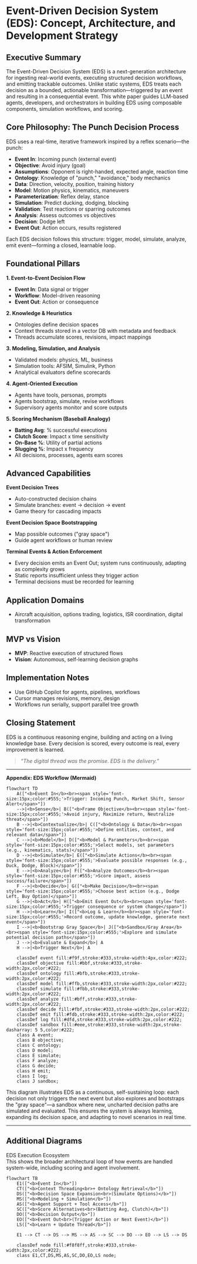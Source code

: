 # Event-Driven Decision System (EDS): Concept, Architecture, and Development Strategy

## Executive Summary
The Event-Driven Decision System (EDS) is a next-generation architecture for ingesting real-world events, executing structured decision workflows, and emitting trackable outcomes. Unlike static systems, EDS treats each decision as a bounded, actionable transformation—triggered by an event and resulting in a consequential event. This white paper guides LLM-based agents, developers, and orchestrators in building EDS using composable components, simulation workflows, and scoring.

## Core Philosophy: The Punch Decision Process
EDS uses a real-time, iterative framework inspired by a reflex scenario—the punch:

- **Event In**: Incoming punch (external event)
- **Objective**: Avoid injury (goal)
- **Assumptions**: Opponent is right-handed, expected angle, reaction time
- **Ontology**: Knowledge of "punch," "avoidance," body mechanics
- **Data**: Direction, velocity, position, training history
- **Model**: Motion physics, kinematics, maneuvers
- **Parameterization**: Reflex delay, stance
- **Simulation**: Predict ducking, dodging, blocking
- **Validation**: Test reactions or sparring outcomes
- **Analysis**: Assess outcomes vs objectives
- **Decision**: Dodge left
- **Event Out**: Action occurs, results registered

Each EDS decision follows this structure: trigger, model, simulate, analyze, emit event—forming a closed, learnable loop.

## Foundational Pillars

**1. Event-to-Event Decision Flow**
- **Event In**: Data signal or trigger
- **Workflow**: Model-driven reasoning
- **Event Out**: Action or consequence

**2. Knowledge & Heuristics**
- Ontologies define decision spaces
- Context threads stored in a vector DB with metadata and feedback
- Threads accumulate scores, revisions, impact mappings

**3. Modeling, Simulation, and Analysis**
- Validated models: physics, ML, business
- Simulation tools: AFSIM, Simulink, Python
- Analytical evaluators define scorecards

**4. Agent-Oriented Execution**
- Agents have tools, personas, prompts
- Agents bootstrap, simulate, revise workflows
- Supervisory agents monitor and score outputs

**5. Scoring Mechanism (Baseball Analogy)**
- **Batting Avg**: % successful executions
- **Clutch Score**: Impact x time sensitivity
- **On-Base %**: Utility of partial actions
- **Slugging %**: Impact x frequency
- All decisions, processes, agents earn scores

## Advanced Capabilities

**Event Decision Trees**
- Auto-constructed decision chains
- Simulate branches: event → decision → event
- Game theory for cascading impacts

**Event Decision Space Bootstrapping**
- Map possible outcomes ("gray space")
- Guide agent workflows or human review

**Terminal Events & Action Enforcement**
- Every decision emits an Event Out; system runs continuously, adapting as complexity grows
- Static reports insufficient unless they trigger action
- Terminal decisions must be recorded for learning

## Application Domains
- Aircraft acquisition, options trading, logistics, ISR coordination, digital transformation

## MVP vs Vision
- **MVP**: Reactive execution of structured flows
- **Vision**: Autonomous, self-learning decision graphs

## Implementation Notes
- Use GitHub Copilot for agents, pipelines, workflows
- Cursor manages revisions, memory, design
- Workflows run serially, support parallel tree growth

## Closing Statement
EDS is a continuous reasoning engine, building and acting on a living knowledge base. Every decision is scored, every outcome is real, every improvement is learned.

> *“The digital thread was the promise. EDS is the delivery.”*

---

**Appendix: EDS Workflow (Mermaid)**

```mermaid
flowchart TD
    A(["<b>Event In</b><br><span style='font-size:15px;color:#555;'>Trigger: Incoming Punch, Market Shift, Sensor Alert</span>"]) 
    -->|<b>Sense</b>| B(["<b>Frame Objective</b><br><span style='font-size:15px;color:#555;'>Avoid injury, Maximize return, Neutralize threat</span>"])
    B -->|<b>Contextualize</b>| C(["<b>Ontology & Data</b><br><span style='font-size:15px;color:#555;'>Define entities, context, and relevant data</span>"])
    C -->|<b>Model</b>| D(["<b>Model & Parameters</b><br><span style='font-size:15px;color:#555;'>Select models, set parameters (e.g., kinematics, stats)</span>"])
    D -->|<b>Simulate</b>| E(["<b>Simulate Actions</b><br><span style='font-size:15px;color:#555;'>Evaluate possible responses (e.g., Duck, Dodge, Block)</span>"])
    E -->|<b>Analyze</b>| F(["<b>Analyze Outcomes</b><br><span style='font-size:15px;color:#555;'>Score impact, assess success/failure</span>"])
    F -->|<b>Decide</b>| G(["<b>Make Decision</b><br><span style='font-size:15px;color:#555;'>Choose best action (e.g., Dodge Left, Buy Option)</span>"])
    G -->|<b>Act</b>| H(["<b>Emit Event Out</b><br><span style='font-size:15px;color:#555;'>Trigger consequence or system change</span>"])
    H -->|<b>Learn</b>| I(["<b>Log & Learn</b><br><span style='font-size:15px;color:#555;'>Record outcome, update knowledge, generate next event</span>"])
    I -->|<b>Bootstrap Gray Space</b>| J(["<b>Sandbox/Gray Area</b><br><span style='font-size:15px;color:#555;'>Explore and simulate potential decision paths</span>"])
    J -->|<b>Evaluate & Expand</b>| A
    H -->|<b>Trigger Next</b>| A

    classDef event fill:#f9f,stroke:#333,stroke-width:4px,color:#222;
    classDef objective fill:#bbf,stroke:#333,stroke-width:2px,color:#222;
    classDef ontology fill:#bfb,stroke:#333,stroke-width:2px,color:#222;
    classDef model fill:#ffb,stroke:#333,stroke-width:2px,color:#222;
    classDef simulate fill:#fbb,stroke:#333,stroke-width:2px,color:#222;
    classDef analyze fill:#bff,stroke:#333,stroke-width:2px,color:#222;
    classDef decide fill:#fbf,stroke:#333,stroke-width:2px,color:#222;
    classDef emit fill:#fdb,stroke:#333,stroke-width:2px,color:#222;
    classDef log fill:#dfd,stroke:#333,stroke-width:2px,color:#222;
    classDef sandbox fill:#eee,stroke:#333,stroke-width:2px,stroke-dasharray: 5 5,color:#222;
    class A event;
    class B objective;
    class C ontology;
    class D model;
    class E simulate;
    class F analyze;
    class G decide;
    class H emit;
    class I log;
    class J sandbox;
```

This diagram illustrates EDS as a continuous, self-sustaining loop: each decision not only triggers the next event but also explores and bootstraps the "gray space"—a sandbox where new, uncharted decision paths are simulated and evaluated. This ensures the system is always learning, expanding its decision space, and adapting to novel scenarios in real time.

---
## Additional Diagrams
EDS Execution Ecosystem  
This shows the broader architectural loop of how events are handled system-wide, including scoring and agent involvement.

```mermaid
flowchart TB
    E1(["<b>Event In</b>"])
    CT(["<b>Context Threading<br>+ Ontology Retrieval</b>"])
    DS(["<b>Decision Space Expansion<br>(Simulate Options)</b>"])
    MS(["<b>Modeling + Simulation</b>"])
    AS(["<b>Agent Support + Tool Access</b>"])
    SC(["<b>Score Alternatives<br>(Batting Avg, Clutch)</b>"])
    DO(["<b>Decision Output</b>"])
    EO(["<b>Event Out<br>(Trigger Action or Next Event)</b>"])
    LS(["<b>Learn + Update Thread</b>"])

    E1 --> CT --> DS --> MS --> AS --> SC --> DO --> EO --> LS --> DS

    classDef node fill:#f8f8ff,stroke:#333,stroke-width:2px,color:#222;
    class E1,CT,DS,MS,AS,SC,DO,EO,LS node;
```